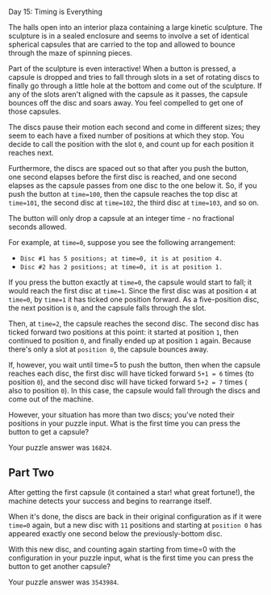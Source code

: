 Day 15: Timing is Everything

The halls open into an interior plaza containing a large kinetic sculpture. The
sculpture is in a sealed enclosure and seems to involve a set of identical
spherical capsules that are carried to the top and allowed to bounce through the
maze of spinning pieces.

Part of the sculpture is even interactive! When a button is pressed, a capsule
is dropped and tries to fall through slots in a set of rotating discs to finally
go through a little hole at the bottom and come out of the sculpture. If any of
the slots aren't aligned with the capsule as it passes, the capsule bounces off
the disc and soars away. You feel compelled to get one of those capsules.

The discs pause their motion each second and come in different sizes; they seem
to each have a fixed number of positions at which they stop. You decide to call
the position with the slot `0`, and count up for each position it reaches next.

Furthermore, the discs are spaced out so that after you push the button, one
second elapses before the first disc is reached, and one second elapses as the
capsule passes from one disc to the one below it. So, if you push the button
at `time=100`, then the capsule reaches the top disc at `time=101`, the second
disc at `time=102`, the third disc at `time=103`, and so on.

The button will only drop a capsule at an integer time - no fractional seconds
allowed.

For example, at `time=0`, suppose you see the following arrangement:

* `Disc #1 has 5 positions; at time=0, it is at position 4.`
* `Disc #2 has 2 positions; at time=0, it is at position 1.`

If you press the button exactly at `time=0`, the capsule would start to fall; it
would reach the first disc at `time=1`. Since the first disc was at position `4`
at `time=0`, by `time=1` it has ticked one position forward. As a five-position
disc, the next position is `0`, and the capsule falls through the slot.

Then, at `time=2`, the capsule reaches the second disc. The second disc has
ticked forward two positions at this point: it started at position `1`, then
continued to position `0`, and finally ended up at position `1` again. Because
there's only a slot at `position 0`, the capsule bounces away.

If, however, you wait until time=5 to push the button, then when the capsule
reaches each disc, the first disc will have ticked forward `5+1 = 6` times (to
position `0`), and the second disc will have ticked forward `5+2 = 7` times (
also to position `0`). In this case, the capsule would fall through the discs
and come out of the machine.

However, your situation has more than two discs; you've noted their positions in
your puzzle input. What is the first time you can press the button to get a
capsule?

Your puzzle answer was `16824`.

## Part Two

After getting the first capsule (it contained a star! what great fortune!), the
machine detects your success and begins to rearrange itself.

When it's done, the discs are back in their original configuration as if it
were `time=0` again, but a new disc with `11` positions and starting
at `position 0` has appeared exactly one second below the previously-bottom
disc.

With this new disc, and counting again starting from time=0 with the
configuration in your puzzle input, what is the first time you can press the
button to get another capsule?

Your puzzle answer was `3543984`.
